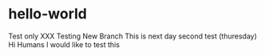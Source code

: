 # hello-world
Test only
XXX
Testing New Branch This is next day second test (thuresday)
Hi Humans I would like to test this
